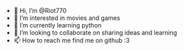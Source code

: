 - 👋 Hi, I’m @Riot770
- 👀 I’m interested in movies and games
- 🌱 I’m currently learning python
- 💞️ I’m looking to collaborate on sharing ideas and learning
- 📫 How to reach me find me on github :3

<!---
Riot770/Riot770 is a ✨ special ✨ repository because its `README.md` (this file) appears on your GitHub profile.
You can click the Preview link to take a look at your changes.
--->
